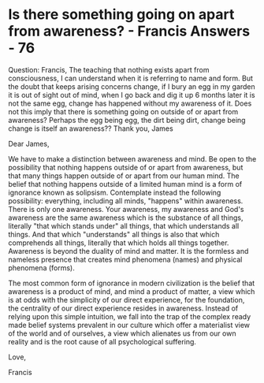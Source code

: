 # Is there something going on apart from awareness? - Francis Answers - 76

Question: Francis, The teaching that nothing exists apart from consciousness, I can understand when it is referring to name and form. But the doubt that keeps arising concerns change, if I bury an egg in my garden it is out of sight out of mind, when I go back and dig it up 6 months later it is not the same egg, change has happened without my awareness of it. Does not this imply that there is something going on outside of or apart from awareness? Perhaps the egg being egg, the dirt being dirt, change being change is itself an awareness?? Thank you, James

Dear James,

We have to make a distinction between awareness and mind. Be open to the possibility that nothing happens outside of or apart from awareness, but that many things happen outside of or apart from our human mind. The belief that nothing happens outside of a limited human mind is a form of ignorance known as solipsism. Contemplate instead the following possibility: everything, including all minds, "happens" within awareness. There is only one awareness. Your awareness, my awareness and God's awareness are the same awareness which is the substance of all things, literally "that which stands under" all things, that which understands all things. And that which "understands" all things is also that which comprehends all things, literally that which holds all things together. Awareness is beyond the duality of mind and matter. It is the formless and nameless presence that creates mind phenomena (names) and physical phenomena (forms).

The most common form of ignorance in modern civilization is the belief that awareness is a product of mind, and mind a product of matter, a view which is at odds with the simplicity of our direct experience, for the foundation, the centrality of our direct experience resides in awareness. Instead of relying upon this simple intuition, we fall into the trap of the complex ready made belief systems prevalent in our culture which offer a materialist view of the world and of ourselves, a view which alienates us from our own reality and is the root cause of all psychological suffering.

Love,

Francis

